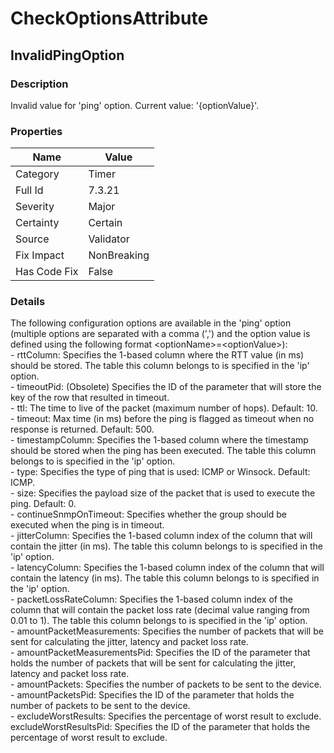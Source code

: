 ﻿---  
uid: Validator_7_3_21  
---

# CheckOptionsAttribute

## InvalidPingOption

### Description

Invalid value for 'ping' option. Current value: '{optionValue}'.

### Properties

| Name         | Value       |
| ------------ | ----------- |
| Category     | Timer       |
| Full Id      | 7.3.21      |
| Severity     | Major       |
| Certainty    | Certain     |
| Source       | Validator   |
| Fix Impact   | NonBreaking |
| Has Code Fix | False       |

### Details

The following configuration options are available in the 'ping' option (multiple options are separated with a comma (',') and the option value is defined using the following format \<optionName\>\=\<optionValue\>):  
 \- rttColumn: Specifies the 1\-based column where the RTT value (in ms) should be stored. The table this column belongs to is specified in the 'ip' option.  
 \- timeoutPid: (Obsolete) Specifies the ID of the parameter that will store the key of the row that resulted in timeout.  
 \- ttl: The time to live of the packet (maximum number of hops). Default: 10.  
 \- timeout: Max time (in ms) before the ping is flagged as timeout when no response is returned. Default: 500.  
 \- timestampColumn: Specifies the 1\-based column where the timestamp should be stored when the ping has been executed. The table this column belongs to is specified in the 'ip' option.  
 \- type: Specifies the type of ping that is used: ICMP or Winsock. Default: ICMP.  
 \- size: Specifies the payload size of the packet that is used to execute the ping. Default: 0.  
 \- continueSnmpOnTimeout: Specifies whether the group should be executed when the ping is in timeout.  
 \- jitterColumn: Specifies the 1\-based column index of the column that will contain the jitter (in ms).  The table this column belongs to is specified in the 'ip' option.  
 \- latencyColumn: Specifies the 1\-based column index of the column that will contain the latency (in ms).  The table this column belongs to is specified in the 'ip' option.  
 \- packetLossRateColumn: Specifies the 1\-based column index of the column that will contain the packet loss rate (decimal value ranging from 0.01 to 1).  The table this column belongs to is specified in the 'ip' option.  
 \- amountPacketMeasurements: Specifies the number of packets that will be sent for calculating the jitter, latency and packet loss rate.  
 \- amountPacketMeasurementsPid: Specifies the ID of the parameter that holds the number of packets that will be sent for calculating the jitter, latency and packet loss rate.  
 \- amountPackets: Specifies the number of packets to be sent to the device.  
 \- amountPacketsPid: Specifies the ID of the parameter that holds the number of packets to be sent to the device.  
 \- excludeWorstResults: Specifies the percentage of worst result to exclude.   
 excludeWorstResultsPid:  Specifies the ID of the parameter that holds the percentage of worst result to exclude.
